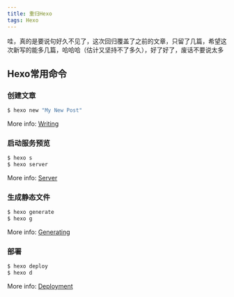 ```yaml
---
title: 重归Hexo
tags: Hexo
---
```


哇，真的是要说句好久不见了，这次回归覆盖了之前的文章，只留了几篇，希望这次新写的能多几篇，哈哈哈（估计又坚持不了多久），好了好了，废话不要说太多

## Hexo常用命令

### 创建文章

``` bash
$ hexo new "My New Post"
```

More info: [Writing](https://hexo.io/docs/writing.html)

### 启动服务预览

``` bash
$ hexo s
$ hexo server
```

<!-- more -->

More info: [Server](https://hexo.io/docs/server.html)

### 生成静态文件

``` bash
$ hexo generate
$ hexo g
```

More info: [Generating](https://hexo.io/docs/generating.html)

### 部署

``` bash
$ hexo deploy
$ hexo d
```

More info: [Deployment](https://hexo.io/docs/deployment.html)
